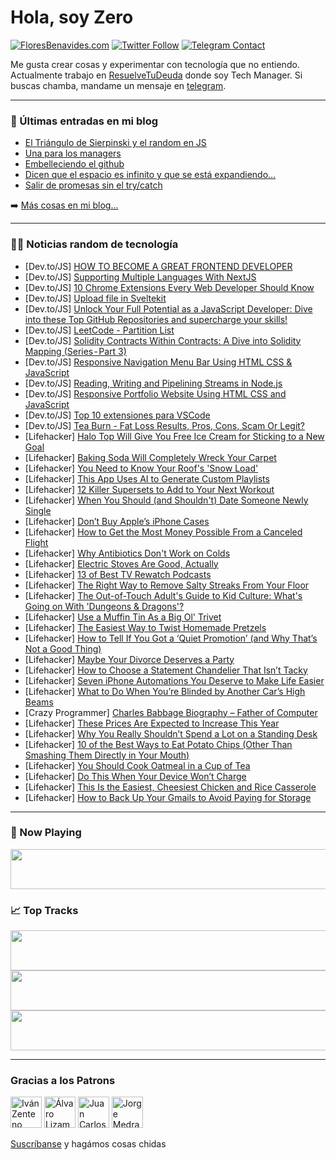 # Hola, soy Zero

[![FloresBenavides.com](https://img.shields.io/website?down_message=oops&label=MiBlog&style=for-the-badge&up_message=online&url=https%3A%2F%2Ffloresbenavides.com)](https://floresbenavides.com) [![Twitter Follow](https://img.shields.io/twitter/follow/ZeroDragon?color=%231DA1F2&label=Follow&logo=twitter&logoColor=ffffff&style=for-the-badge)](https://twitter.com/zerodragon) [![Telegram Contact](https://img.shields.io/badge/escr%C3%ADbeme-ZeroDragon-%2326A5E4?style=for-the-badge&logo=telegram)](https://t.me/zerodragon)

Me gusta crear cosas y experimentar con tecnología que no entiendo.
Actualmente trabajo en [ResuelveTuDeuda](http://github.com/resuelve) donde soy Tech Manager.
Si buscas chamba, mandame un mensaje en [telegram](https://t.me/zerodragon).

---

### 📕 Últimas entradas en mi blog
<!-- BLOG-POST-LIST:START -->
- [El Triángulo de Sierpinski y el random en JS](https://floresbenavides.com/el-triangulo-de-sierpinski-y-el-random-en-js/)
- [Una para los managers](https://floresbenavides.com/una-para-los-managers/)
- [Embelleciendo el github](https://floresbenavides.com/embelleciendo-el-github/)
- [Dicen que el espacio es infinito y que se está expandiendo…](https://floresbenavides.com/dicen-que-el-espacio-es-infinito-y-que-se-esta-expandiendo/)
- [Salir de promesas sin el try/catch](https://floresbenavides.com/salir-de-promesas-sin-el-try-catch/)
<!-- BLOG-POST-LIST:END -->

➡️ [Más cosas en mi blog...](https://floresbenavides.com)

---

### 👨‍💻 Noticias random de tecnología
<!-- TECH-POSTS:START -->
- [Dev.to/JS] [HOW TO BECOME A GREAT FRONTEND DEVELOPER](https://dev.to/hrithikbansal/how-to-become-a-great-frontend-developer-1pjo)
- [Dev.to/JS] [Supporting Multiple Languages With NextJS](https://dev.to/ethand91/supporting-multiple-languages-with-nextjs-1939)
- [Dev.to/JS] [10 Chrome Extensions Every Web Developer Should Know](https://dev.to/onlydevs_/10-chrome-extensions-every-web-developer-should-know-3kp5)
- [Dev.to/JS] [Upload file in Sveltekit](https://dev.to/sinasafari/upload-file-in-sveltekit-2jnl)
- [Dev.to/JS] [Unlock Your Full Potential as a JavaScript Developer: Dive into these Top GitHub Repositories and supercharge your skills!](https://dev.to/rahul3002/unlock-your-full-potential-as-a-javascript-developer-dive-into-these-top-github-repositories-and-supercharge-your-skills-3n38)
- [Dev.to/JS] [LeetCode - Partition List](https://dev.to/_alkesh26/leetcode-partition-list-4735)
- [Dev.to/JS] [Solidity Contracts Within Contracts: A Dive into Solidity Mapping &lpar;Series - Part 3&rpar;](https://dev.to/scofieldidehen/solidity-contracts-within-contracts-a-dive-into-solidity-mapping-series-part-3-303)
- [Dev.to/JS] [Responsive Navigation Menu Bar Using HTML CSS &amp; JavaScript](https://dev.to/onlineittutstutorials/responsive-navigation-menu-bar-using-html-css-javascript-4b0)
- [Dev.to/JS] [Reading, Writing and Pipelining Streams in Node.js](https://dev.to/mrityunjaypalled/reading-writing-and-pipelining-streams-in-nodejs-48f1)
- [Dev.to/JS] [Responsive Portfolio Website Using HTML CSS and JavaScript](https://dev.to/onlineittutstutorials/responsive-portfolio-website-using-html-css-and-javascript-1h1m)
- [Dev.to/JS] [Top 10 extensiones para VSCode](https://dev.to/anthonytrillo/top-10-extensiones-para-vscode-2lgi)
- [Dev.to/JS] [Tea Burn - Fat Loss Results, Pros, Cons, Scam Or Legit?](https://dev.to/teaburnfact/tea-burn-fat-loss-results-pros-cons-scam-or-legit-4fkk)
- [Lifehacker] [Halo Top Will Give You Free Ice Cream for Sticking to a New Goal](https://lifehacker.com/halo-top-will-give-you-free-ice-cream-for-sticking-to-a-1849985992)
- [Lifehacker] [Baking Soda Will Completely Wreck Your Carpet](https://lifehacker.com/baking-soda-will-fuck-up-your-carpet-1849984622)
- [Lifehacker] [You Need to Know Your Roof&#39;s &#39;Snow Load&#39;](https://lifehacker.com/you-need-to-know-your-roofs-snow-load-1849983752)
- [Lifehacker] [This App Uses AI to Generate Custom Playlists](https://lifehacker.com/this-app-uses-ai-to-generate-custom-playlists-1849983912)
- [Lifehacker] [12 Killer Supersets to Add to Your Next Workout](https://lifehacker.com/12-killer-supersets-to-add-to-your-next-workout-1849986590)
- [Lifehacker] [When You Should &lpar;and Shouldn&#39;t&rpar; Date Someone Newly Single](https://lifehacker.com/when-you-should-and-shouldnt-date-someone-newly-singl-1849982790)
- [Lifehacker] [Don’t Buy Apple’s iPhone Cases](https://lifehacker.com/don-t-buy-apple-s-iphone-cases-1849984015)
- [Lifehacker] [How to Get the Most Money Possible From a Canceled Flight](https://lifehacker.com/how-to-get-the-most-money-possible-from-a-canceled-flig-1849981717)
- [Lifehacker] [Why Antibiotics Don&#39;t Work on Colds](https://lifehacker.com/why-antibiotics-dont-work-on-colds-1849981989)
- [Lifehacker] [Electric Stoves Are Good, Actually](https://lifehacker.com/electric-stoves-are-good-actually-1849981561)
- [Lifehacker] [13 of Best TV Rewatch Podcasts](https://lifehacker.com/13-of-best-tv-rewatch-podcasts-1849977332)
- [Lifehacker] [The Right Way to Remove Salty Streaks From Your Floor](https://lifehacker.com/the-right-way-to-remove-salty-streaks-from-your-floor-1849980743)
- [Lifehacker] [The Out-of-Touch Adult&#39;s Guide to Kid Culture: What&#39;s Going on With &#39;Dungeons &amp; Dragons&#39;?](https://lifehacker.com/the-out-of-touch-adults-guide-to-kid-culture-whats-goi-1849982988)
- [Lifehacker] [Use a Muffin Tin As a Big Ol&#39; Trivet](https://lifehacker.com/use-a-muffin-tin-as-a-big-ol-trivet-1849980930)
- [Lifehacker] [The Easiest Way to Twist Homemade Pretzels](https://lifehacker.com/the-easiest-way-to-twist-homemade-pretzels-1849981457)
- [Lifehacker] [How to Tell If You Got a ‘Quiet Promotion’ &lpar;and Why That’s Not a Good Thing&rpar;](https://lifehacker.com/how-to-tell-if-you-got-a-quiet-promotion-and-why-tha-1849980890)
- [Lifehacker] [Maybe Your Divorce Deserves a Party](https://lifehacker.com/maybe-your-divorce-deserves-a-party-1849977489)
- [Lifehacker] [How to Choose a Statement Chandelier That Isn’t Tacky](https://lifehacker.com/how-to-choose-a-statement-chandelier-that-isn-t-tacky-1849976287)
- [Lifehacker] [Seven iPhone Automations You Deserve to Make Life Easier](https://lifehacker.com/seven-iphone-automations-you-deserve-to-make-life-easie-1849969049)
- [Lifehacker] [What to Do When You’re Blinded by Another Car’s High Beams](https://lifehacker.com/what-to-do-when-you-re-blinded-by-another-car-s-high-be-1849970220)
- [Crazy Programmer] [Charles Babbage Biography – Father of Computer](https://www.thecrazyprogrammer.com/2023/01/charles-babbage-biography.html)
- [Lifehacker] [These Prices Are Expected to Increase This Year](https://lifehacker.com/these-prices-are-expected-to-increase-this-year-1849981418)
- [Lifehacker] [Why You Really Shouldn’t Spend a Lot on a Standing Desk](https://lifehacker.com/why-you-really-shouldn-t-spend-a-lot-on-a-standing-desk-1849980122)
- [Lifehacker] [10 of the Best Ways to Eat Potato Chips &lpar;Other Than Smashing Them Directly in Your Mouth&rpar;](https://lifehacker.com/10-of-the-best-ways-to-eat-potato-chips-other-than-sma-1849980276)
- [Lifehacker] [You Should Cook Oatmeal in a Cup of Tea](https://lifehacker.com/you-should-cook-oatmeal-in-a-cup-of-tea-1849980924)
- [Lifehacker] [Do This When Your Device Won’t Charge](https://lifehacker.com/do-this-when-your-device-won-t-charge-1849980760)
- [Lifehacker] [This Is the Easiest, Cheesiest Chicken and Rice Casserole](https://lifehacker.com/this-is-the-easiest-cheesiest-chicken-and-rice-cassero-1849980622)
- [Lifehacker] [How to Back Up Your Gmails to Avoid Paying for Storage](https://lifehacker.com/how-to-back-up-your-gmails-to-avoid-paying-for-storage-1849979762)<!-- TECH-POSTS:END -->

---

### 🎵 Now Playing
<a href="https://spotify-now-playing-dun.vercel.app/now-playing?open"><img src="https://spotify-now-playing-dun.vercel.app/now-playing" width="540" height="64"></a>

### 📈 Top Tracks
<a href="https://spotify-now-playing-dun.vercel.app/top-tracks?i=1&open"><img src="https://spotify-now-playing-dun.vercel.app/top-tracks?i=1" width="540" height="64"></a>
<a href="https://spotify-now-playing-dun.vercel.app/top-tracks?i=2&open"><img src="https://spotify-now-playing-dun.vercel.app/top-tracks?i=2" width="540" height="64"></a>
<a href="https://spotify-now-playing-dun.vercel.app/top-tracks?i=3&open"><img src="https://spotify-now-playing-dun.vercel.app/top-tracks?i=3" width="540" height="64"></a>

---

### Gracias a los Patrons
[<img src="https://avatars.githubusercontent.com/u/243380?v=4" alt="Iván Zenteno" width="50px">](https://github.com/k001) [<img src="https://avatars.githubusercontent.com/u/19955639?v=4" alt="Álvaro Lizama" width="50px">](https://github.com/alvarolizama) [<img src="https://avatars.githubusercontent.com/u/2718753?v=4" alt="Juan Carlos Ruiz" width="50px">](https://github.com/JuanCrg90) [<img src="https://avatars.githubusercontent.com/u/37025?v=4" alt="Jorge Medrano" width="50px">](https://github.com/h1pp1e) 

[Suscríbanse](https://www.patreon.com/zerodragon) y hagámos cosas chidas
